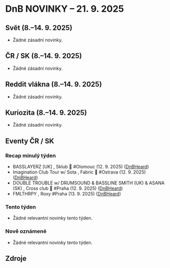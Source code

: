 # DnB NOVINKY – 21. 9. 2025

## Svět (8.–14. 9. 2025)

* Žádné zásadní novinky.

## ČR / SK (8.–14. 9. 2025)

* Žádné zásadní novinky.

## Reddit vlákna (8.–14. 9. 2025)

* Žádné zásadní novinky.

## Kuriozita (8.–14. 9. 2025)

* Žádné zásadní novinky.

## Eventy ČR / SK

### Recap minulý týden
* BASSLAYERZ [UK] , Sklub 👑 #Olomouc (12. 9. 2025) ([DnBHeard][1])
* Imagination Club Tour w/ Sota , Fabric 👑 #Ostrava (12. 9. 2025) ([DnBHeard][2])
* DOUBLE TROUBLE w/ DRUMSOUND & BASSLINE SMITH (UK) & ASANA (SK) , Cross club 👑 #Praha (12. 9. 2025) ([DnBHeard][3])
* FMLTHRPY , Roxy #Praha (13. 9. 2025) ([DnBHeard][4])

### Tento týden
* Žádné relevantní novinky tento týden.

### Nově oznámené
* Žádné relevantní novinky tento týden.


## Zdroje

[1]: https://www.facebook.com/events/1269537484731377/
[2]: https://www.facebook.com/events/9556883804395729/
[3]: https://www.facebook.com/events/1155146833308021/
[4]: https://www.facebook.com/events/759296430158124/
